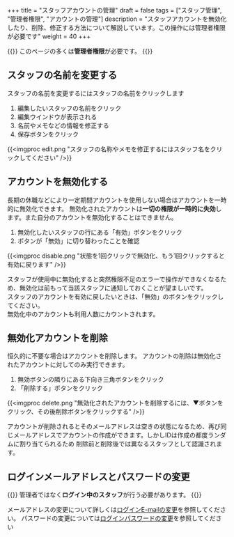 +++
title = "スタッフアカウントの管理"
draft = false
tags = ["スタッフ管理", "管理者権限", "アカウントの管理"]
description = "スタッフアカウントを無効化したり、削除、修正する方法について解説しています。この操作には管理者権限が必要です"
weight = 40
+++

{{<alice pos="right" icon="here">}}
このページの多くは**管理者権限**が必要です。
{{</alice>}}

## スタッフの名前を変更する

スタッフの名前を変更するにはスタッフの名前をクリックします

1. 編集したいスタッフの名前をクリック
1. 編集ウインドウが表示される
1. 名前やメモなどの情報を修正する
1. 保存ボタンをクリック

{{<imgproc edit.png   "スタッフの名称やメモを修正するにはスタッフ名をクリックしてください" />}}

## アカウントを無効化する

長期の休職などにより一定期間アカウントを使用しない場合はアカウントを一時的に無効化できます。
無効化されたアカウントは**一切の権限が一時的に失効**します。また自分のアカウントを無効化することはできません。

1. 無効化したいスタッフの行にある「有効」ボタンをクリック
1. ボタンが「無効」に切り替わったことを確認

{{<imgproc disable.png   "状態を1回クリックで無効化、もう1回クリックすると有効に戻ります" />}}

スタッフが使用中に無効化すると突然権限不足のエラーで操作ができなくなるため、無効化は前もって当該スタッフに通知しておくことが望ましいです。  
スタッフのアカウントを有効に戻したいときは、「無効」のボタンをクリックしてください。  
無効化中のアカウントも利用人数にカウントされます。

## 無効化アカウントを削除

恒久的に不要な場合はアカウントを削除します。
アカウントの削除は無効化されたアカウントに対してのみ実行できます。

1. 無効ボタンの隣りにある下向き三角ボタンをクリック
1. 「削除する」ボタンをクリック

{{<imgproc delete.png   "無効化されたアカウントを削除するには、▼ボタンをクリック、その後削除ボタンをクリックする" />}}

アカウントが削除されるとそのメールアドレスは空きの状態になるため、再び同じメールアドレスでアカウントの作成ができます。しかしIDは作成の都度ランダムに割り当てられるため
削除前と削除後では異なるスタッフとして認識されます。

## ログインメールアドレスとパスワードの変更

{{<alice pos="right" icon="here">}}
管理者ではなく**ログイン中のスタッフ**が行う必要があります。
{{</alice>}}

メールアドレスの変更について詳しくは[ログインE-mailの変更](/account/email/)を参照してください。
パスワードの変更については[ログインパスワードの変更](/account/password/)を参照してください
